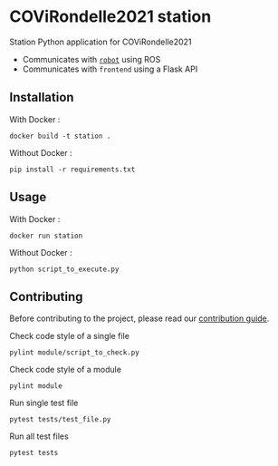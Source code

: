 # COViRondelle2021 station

Station Python application for COViRondelle2021

 - Communicates with [`robot`](../robot) using ROS
 - Communicates with `frontend` using a Flask API

## Installation

With Docker :
```shell
docker build -t station .
```

Without Docker :
```shell
pip install -r requirements.txt
```

## Usage

With Docker :
```shell
docker run station
```

Without Docker : 
```shell
python script_to_execute.py
```

## Contributing

Before contributing to the project, please read our [contribution guide](../CONTRIBUTING.md).

Check code style of a single file
```shell
pylint module/script_to_check.py
```

Check code style of a module
```shell
pylint module
```

Run single test file
```shell
pytest tests/test_file.py
```

Run all test files
```shell
pytest tests
```